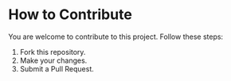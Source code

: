 # How to Contribute

You are welcome to contribute to this project. Follow these steps:

1. Fork this repository.
2. Make your changes.
3. Submit a Pull Request.
